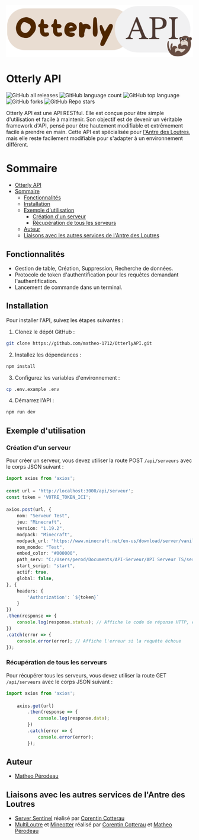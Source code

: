 <picture> 
  <img src="./otterlyapi.png" alt="PyCaret Logo"/>
</picture>

# Otterly API

![GitHub all releases](https://img.shields.io/github/downloads/matheo-1712/OtterlyAPI/total)
![GitHub language count](https://img.shields.io/github/languages/count/matheo-1712/OtterlyAPI)
![GitHub top language](https://img.shields.io/github/languages/top/matheo-1712/OtterlyAPI?color=yellow)
![GitHub forks](https://img.shields.io/github/forks/matheo-1712/OtterlyAPI?style=social)
![GitHub Repo stars](https://img.shields.io/github/stars/matheo-1712/OtterlyAPI?style=social)


Otterly API est une API RESTful. Elle est conçue pour être simple d'utilisation et facile à maintenir. Son objectif est de devenir un véritable framework d'API, pensé pour être hautement modifiable et extrêmement facile à prendre en main. Cette API est spécialisée pour [l'Antre des Loutres](https://github.com/L-Antre-des-Loutres), mais elle reste facilement modifiable pour s'adapter à un environnement différent.

# Sommaire
- [Otterly API](#otterly-api)
- [Sommaire](#sommaire)
  - [Fonctionnalités](#fonctionnalités)
  - [Installation](#installation)
  - [Exemple d'utilisation](#exemple-dutilisation)
    - [Création d'un serveur](#création-dun-serveur)
    - [Récupération de tous les serveurs](#récupération-de-tous-les-serveurs)
  - [Auteur](#auteur)
  - [Liaisons avec les autres services de l'Antre des Loutres](#liaisons-avec-les-autres-services-de-lantre-des-loutres)

## Fonctionnalités

- Gestion de table, Création, Suppression, Recherche de données.
- Protocole de token d'authentification pour les requêtes demandant l'authentification.
- Lancement de commande dans un terminal.

## Installation
Pour installer l'API, suivez les étapes suivantes :

1. Clonez le dépôt GitHub :
```bash
git clone https://github.com/matheo-1712/OtterlyAPI.git
```
2. Installez les dépendances :
```bash
npm install
```
3. Configurez les variables d'environnement :
```bash
cp .env.example .env
```
4. Démarrez l'API :
```bash
npm run dev
```

## Exemple d'utilisation

### Création d'un serveur
Pour créer un serveur, vous devez utiliser la route POST `/api/serveurs` avec le corps JSON suivant :



```typescript
import axios from 'axios';

const url = 'http://localhost:3000/api/serveur';
const token = 'VOTRE_TOKEN_ICI';

axios.post(url, {
    nom: "Serveur Test",
    jeu: "Minecraft",
    version: "1.19.2",
    modpack: "Minecraft",
    modpack_url: "https://www.minecraft.net/en-us/download/server/vanilla",
    nom_monde: "Test",
    embed_color: "#000000",
    path_serv: "C:/Users/perod/Documents/API-Serveur/API Serveur TS/serveur.bat",
    start_script: "start",
    actif: true,
    global: false,
}, {
    headers: {
        'Authorization': `${token}`
    }
})
.then(response => {
    console.log(response.status); // Affiche le code de réponse HTTP, ex: 201
})
.catch(error => {
    console.error(error); // Affiche l'erreur si la requête échoue
});
```

### Récupération de tous les serveurs
Pour récupérer tous les serveurs, vous devez utiliser la route GET `/api/serveurs` avec le corps JSON suivant :

```typescript
import axios from 'axios';

    axios.get(url)
        .then(response => {
            console.log(response.data);
        })
        .catch(error => {
            console.error(error);
        });
```

## Auteur

- [Matheo Pérodeau](https://github.com/matheo-1712)

## Liaisons avec les autres services de l'Antre des Loutres

- [Server Sentinel](https://github.com/Corentin-cott/ServeurSentinel) réalisé par [Corentin Cotterau](https://github.com/Corentin-cott)
- [MultiLoutre](https://github.com/L-Antre-des-Loutres/MultiLoutre) et [Mineotter](https://github.com/Corentin-cott/Mineotter-Bot) réalisé par [Corentin Cotterau](https://github.com/Corentin-cott) et [Matheo Pérodeau](https://github.com/matheo-1712)










